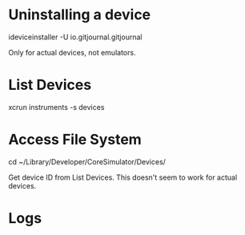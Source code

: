 # Uninstalling a device

ideviceinstaller -U io.gitjournal.gitjournal

Only for actual devices, not emulators.

# List Devices

xcrun instruments -s devices

# Access File System

cd ~/Library/Developer/CoreSimulator/Devices/

Get device ID from List Devices. This doesn't seem to work for actual devices.

# Logs


